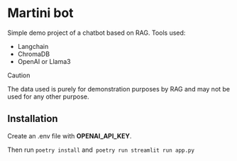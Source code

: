# Martini bot

Simple demo project of a chatbot based on RAG.
Tools used:

- Langchain
- ChromaDB
- OpenAI or Llama3

> [!CAUTION]  
> The data used is purely for demonstration purposes by RAG and may not be used for any other purpose.

## Installation

Create an .env file with **OPENAI_API_KEY**.

Then run `poetry install` and` poetry run streamlit run app.py`
